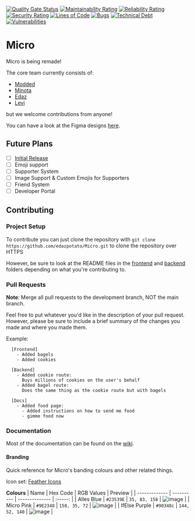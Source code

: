 [![Quality Gate Status](https://sonarcloud.io/api/project_badges/measure?project=edazpotato_Micro&metric=alert_status)](https://sonarcloud.io/dashboard?id=edazpotato_Micro)
[![Maintainability Rating](https://sonarcloud.io/api/project_badges/measure?project=edazpotato_Micro&metric=sqale_rating)](https://sonarcloud.io/dashboard?id=edazpotato_Micro) [![Reliability Rating](https://sonarcloud.io/api/project_badges/measure?project=edazpotato_Micro&metric=reliability_rating)](https://sonarcloud.io/dashboard?id=edazpotato_Micro) [![Security Rating](https://sonarcloud.io/api/project_badges/measure?project=edazpotato_Micro&metric=security_rating)](https://sonarcloud.io/dashboard?id=edazpotato_Micro) [![Lines of Code](https://sonarcloud.io/api/project_badges/measure?project=edazpotato_Micro&metric=ncloc)](https://sonarcloud.io/dashboard?id=edazpotato_Micro) [![Bugs](https://sonarcloud.io/api/project_badges/measure?project=edazpotato_Micro&metric=bugs)](https://sonarcloud.io/dashboard?id=edazpotato_Micro) [![Technical Debt](https://sonarcloud.io/api/project_badges/measure?project=edazpotato_Micro&metric=sqale_index)](https://sonarcloud.io/dashboard?id=edazpotato_Micro) [![Vulnerabilities](https://sonarcloud.io/api/project_badges/measure?project=edazpotato_Micro&metric=vulnerabilities)](https://sonarcloud.io/dashboard?id=edazpotato_Micro)

# Micro

Micro is being remade!

The core team currently consists of:

-   [Modded](https://github.com/TheModdedChicken)
-   [Minota](https://github.com/xMinota)
-   [Edaz](https://github.com/edazpotato)
-   [Levi](https://github.com/lerichardson)

but we welcome contributions from anyone!

You can have a look at the Figma designs [here](https://www.figma.com/file/JElZBj1O6KFYTBAfu4zx75/Micro?node-id=0%3A1).

## Future Plans

-   [ ] [Initial Release](https://github.com/edazpotato/Micro/projects/1)
-   [ ] Emoji support
-   [ ] Supporter System
-   [ ] Image Support & Custom Emojis for Supporters
-   [ ] Friend System
-   [ ] Developer Portal

## Contributing

### Project Setup

To contribute you can just clone the repository with `git clone https://github.com/edazpotato/Micro.git` to clone the repository over HTTPS

However, be sure to look at the README files in the [frontend](./frontend/) and [backend](./backend/) folders depending on what you're contributing to.

### Pull Requests

**Note**: Merge all pull requests to the development branch, NOT the main branch.

Feel free to put whatever you'd like in the description of your pull request.
However, please be sure to include a brief summary of the changes you made and where you made them.

Example:

```
  [Frontend]
    - Added bagels
    - Added cookies

  [Backend]
    - Added cookie route:
      Buys millions of cookies on the user's behalf
    - Added bagel route:
      Does the same thing as the cookie route but with bagels

  [Docs]
    - Added food page:
      - Added instructions on how to send me food
      - gimme food now
```

### Documentation

Most of the documentation can be found on the [wiki](https://github.com/edazpotato/Micro/wiki).

#### Branding

Quick reference for Micro's banding colours and other related things.

Icon set: [Feather Icons](https://github.com/feathericons/feather)

**Colours**
| Name | Hex Code | RGB Values | Preview |
| ------------- | ---------- | -------------- | :-----: |
| Alles Blue | `#23539E` | `35, 83, 158` | ![image](https://user-images.githubusercontent.com/46797041/135750178-6662305f-54b4-43c6-ae69-7105e8984bfa.png) |
| Micro Pink | `#9E2348` | `158, 35, 72` | ![image](https://user-images.githubusercontent.com/46797041/135750200-d47de455-b454-4e1d-ae15-c25c7d9f55e7.png) |
| IfElse Purple | `#90348c` | `144, 52, 140` | ![image](https://user-images.githubusercontent.com/46797041/135750211-02dcfe02-0bfc-4d11-8361-f6e7521080d3.png) |
